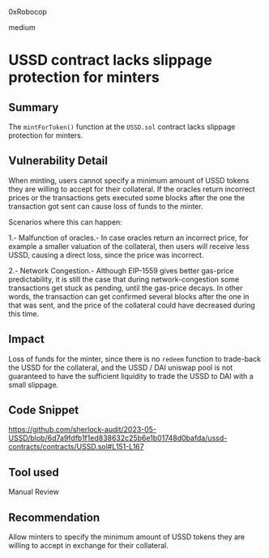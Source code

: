 0xRobocop

medium

# USSD contract lacks slippage protection for minters

## Summary

The `mintForToken()` function at the `USSD.sol` contract lacks slippage protection for minters. 

## Vulnerability Detail

When minting, users cannot specify a minimum amount of USSD tokens they are willing to accept for their collateral. If the oracles return incorrect prices or the transactions gets executed some blocks after the one the transaction got sent can cause loss of funds to the minter.

Scenarios where this can happen:

1.- Malfunction of oracles.- In case oracles return an incorrect price, for example a smaller valuation of the collateral, then users will receive less USSD, causing a direct loss, since the price was incorrect.

2.- Network Congestion.- Although EIP-1559 gives better gas-price predictability, it is still the case that during network-congestion some transactions get stuck as pending, until the gas-price decays. In other words, the transaction can get confirmed several blocks after the one in that was sent, and the price of the collateral could have decreased during this time.

## Impact

Loss of funds for the minter, since there is no `redeem` function to trade-back the USSD for the collateral, and the USSD / DAI uniswap pool is not guaranteed to have the sufficient liquidity to trade the USSD to DAI with a small slippage.

## Code Snippet

https://github.com/sherlock-audit/2023-05-USSD/blob/6d7a9fdfb1f1ed838632c25b6e1b01748d0bafda/ussd-contracts/contracts/USSD.sol#L151-L167

## Tool used

Manual Review

## Recommendation

Allow minters to specify the minimum amount of USSD tokens they are willing to accept in exchange for their collateral.